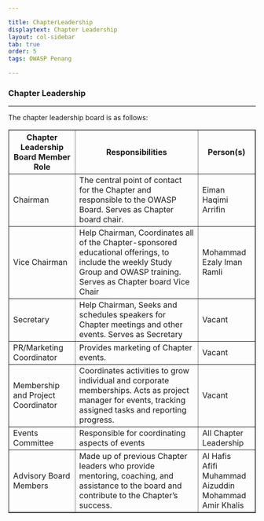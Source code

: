 ```yaml
---

title: ChapterLeadership
displaytext: Chapter Leadership
layout: col-sidebar
tab: true
order: 5
tags: OWASP Penang

---
```


### Chapter Leadership

------------------
The chapter leadership board is as follows:

<table cellpadding="5" cellspacing="0" border="1">
  <tr><th>Chapter Leadership Board Member Role</th>
      <th width="50%">Responsibilities</th>
      <th>Person(s)</th></tr>
  <tr><td>Chairman</td>
      <td>The central point of contact for the Chapter and responsible to the OWASP Board. Serves as Chapter board chair.</td>
      <td>Eiman Haqimi Arrifin</td></tr>
      <tr><td>Vice Chairman</td>
      <td>Help Chairman, Coordinates all of the Chapter-sponsored educational offerings, to include the weekly Study Group and OWASP training. Serves as Chapter board Vice Chair</td>
      <td>Mohammad Ezaly Iman Ramli<br/></td></tr>
    <tr><td>Secretary</td>
      <td>Help Chairman, Seeks and schedules speakers for Chapter meetings and other events. Serves as Secretary</td>
      <td>Vacant</td></tr>
    <tr><td>PR/Marketing Coordinator</td>
      <td>Provides marketing of Chapter events.</td>
      <td>Vacant</td></tr>
    <tr><td>Membership and Project Coordinator</td>
      <td>Coordinates activities to grow individual and corporate memberships. Acts as project manager for events, tracking assigned tasks and reporting progress.</td>
      <td>Vacant <br/></td></tr>
    <tr><td>Events Committee</td>
      <td>Responsible for coordinating aspects of events</td>
      <td>All Chapter Leadership </td></tr>
    <tr><td>Advisory Board Members</td>
      <td>Made up of previous Chapter leaders who provide mentoring, coaching, and assistance to the board and contribute to the Chapter’s success.</td>
      <td> Al Hafis  <br/>  Afifi <br/>Muhammad Aizuddin <br/>  Mohammad Amir Khalis  <br/></td></tr>
</table>
